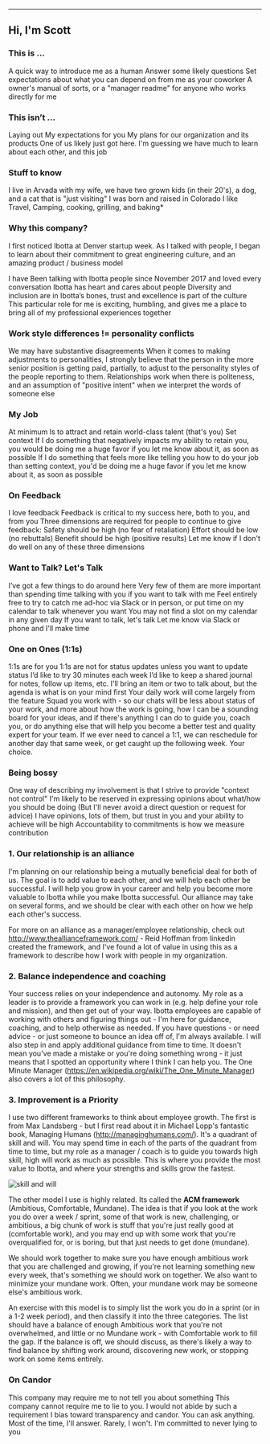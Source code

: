 
-------------
Hi, I'm Scott
-------------

### This is ...
A quick way to introduce me as a human
Answer some likely questions
Set expectations about what you can depend on from me as your coworker
A owner's manual of sorts, or a "manager readme" for anyone who works directly for me

### This isn’t ...
Laying out My expectations for you
My plans for our organization and its products
One of us likely just got here.  I'm guessing we have much to learn about each other, and this job

### Stuff to know
I live in Arvada with my wife, we have two grown kids (in their 20's),
a dog, and a cat that is "just visiting"
I was born and raised in Colorado
I like Travel, Camping, cooking, grilling, and baking*

### Why this company?
I first noticed Ibotta at Denver startup week. As I talked with people, I began to learn about their commitment to great engineering culture, and an amazing product / business model

I have Been talking with Ibotta people since November 2017 and loved every conversation
Ibotta has heart and cares about people
Diversity and inclusion are in Ibotta’s bones, trust and excellence is part of the culture
This particular role for me is exciting, humbling, and gives me a place to bring all of my professional experiences together

### Work style differences != personality conflicts
We may have substantive disagreements
When it comes to making adjustments to personalities, I strongly believe that the person in the more senior position is getting paid, partially, to adjust to the personality styles of the people reporting to them. Relationships work when there is politeness, and an assumption of "positive intent" when we interpret the words of someone else

### My Job
At minimum
Is to attract and retain world-class talent (that's you)
Set context
If I do something that negatively impacts my ability to retain you, you would be doing me a huge favor if you let me know about it, as soon as possible
If I do something that feels more like telling you how to do your job than setting context, you'd be doing me a huge favor if you let me know about it, as soon as possible


### On Feedback
I love feedback
Feedback is critical to my success here, both to you, and from you
Three dimensions are required for people to continue to give feedback:
Safety should be high (no fear of retaliation)
Effort should be low (no rebuttals)
Benefit should be high (positive results)
Let me know if I don't do well on any of these three dimensions


### Want to Talk? Let's Talk
I’ve got a few things to do around here
Very few of them are more important than spending time talking with you if you want to talk with me
Feel entirely free to try to catch me ad-hoc via Slack or in person, or put time on my calendar to talk whenever you want
You may not find a slot on my calendar in any given day
If you want to talk, let's talk
Let me know via Slack or phone and I'll make time

### One on Ones (1:1s)

1:1s are for you
1:1s are not for status updates unless you want to update status
I’d like to try 30 minutes each week
I’d like to keep a shared journal for notes, follow up items, etc.
I'll bring an item or two to talk about, but the agenda is what is on your mind first
Your daily work will come largely from the feature Squad you work with - so our chats will be less about status of your work, and more about how the work is going, how I can be a sounding board for your ideas, and if there's anything I can do to guide you, coach you, or do anything else that will help you become a better test and quality expert for your team.
If we ever need to cancel a 1:1, we can reschedule for another day that same week, or get caught up the following week. Your choice.

### Being bossy
One way of describing my involvement is that I strive to provide "context not control"
I'm likely to be reserved in expressing opinions about what/how you should be doing (But I'll never avoid a direct question or request for advice)
I have opinions, lots of them, but trust in you and your ability to achieve will be high
Accountability to commitments is how we measure contribution

### 1. Our relationship is an alliance
I'm planning on our relationship being a mutually beneficial deal for both of us. The goal is to add value to each other, and we will help each other be successful. I will help you grow in your career and help you become more valuable to Ibotta while you make Ibotta successful. Our alliance may take on several forms, and we should be clear with each other on how we help each other's success.

For more on an alliance as a manager/employee relationship, check out http://www.theallianceframework.com/ - Reid Hoffman from linkedin created the framework, and I've found a lot of value in using this as a framework to describe how I work with people in my organization.

### 2. Balance independence and coaching
Your success relies on your independence and autonomy. My role as a leader is to provide a framework you can work in (e.g. help define your role and mission), and then get out of your way. Ibotta employees are capable of working with others and figuring things out - I'm here for guidance, coaching, and to help otherwise as needed. If you have questions - or need advice - or just someone to bounce an idea off of, I'm always available. I will also step in and apply additional guidance from time to time. It doesn't mean you've made a mistake or you're doing something wrong - it just means that I spotted an opportunity where I think I can help you. The One Minute Manager (https://en.wikipedia.org/wiki/The_One_Minute_Manager) also covers a lot of this philosophy.

### 3. Improvement is a Priority
I use two different frameworks to think about employee growth. The first is from Max Landsberg - but I first read about it in Michael Lopp's fantastic book, Managing Humans (http://managinghumans.com/). It's a quadrant of skill and will. You may spend time in each of the parts of the quadrant from time to time, but my role as a manager / coach is to guide you towards high skill, high will work as much as possible. This is where you provide the most value to Ibotta, and where your strengths and skills grow the fastest.

![skill and will](http://www.leadershipissues.com/wp-content/uploads/2016/02/will.gif "skill and will")

The other model I use is highly related. Its called the **ACM framework** (Ambitious, Comfortable, Mundane). The idea is that if you look at the work you do over a week / sprint, some of that work is new, challenging, or ambitious, a big chunk of work is stuff that you're just really good at (comfortable work), and you may end up with some work that you're overqualified for, or is boring, but that just needs to get done (mundane).

We should work together to make sure you have enough ambitious work that you are challenged and growing, if you're not learning something new every week, that's something we should work on together. We also want to minimize your mundane work. Often, your mundane work may be someone else's ambitious work.

An exercise with this model is to simply list the work you do in a sprint (or in a 1-2 week period), and then classify it into the three categories. The list should have a balance of enough Ambitious work that you're not overwhelmed, and little or no Mundane work - with Comfortable work to fill the gap. If the balance is off, we should discuss, as there's likely a way to find balance by shifting work around, discovering new work, or stopping work on some items entirely.

### On Candor

This company may require me to not tell you about something
This company cannot require me to lie to you. I would not abide by such a requirement
I bias toward transparency and candor.  You can ask anything.  Most of the time, I'll answer.  Rarely, I won't.  I'm committed to never lying to you
